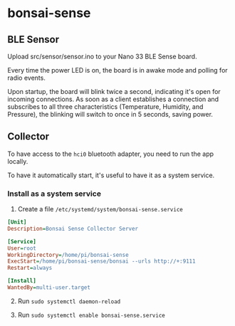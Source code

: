 # bonsai-sense

## BLE Sensor

Upload src/sensor/sensor.ino to your Nano 33 BLE Sense board. 

Every time the power LED is on, the board is in awake mode and polling for radio
events.

Upon startup, the board will blink twice a second, indicating it's open for 
incoming connections. As soon as a client establishes a connection and 
subscribes to all three characteristics (Temperature, Humidity, and Pressure),
the blinking will switch to once in 5 seconds, saving power.

## Collector

To have access to the `hci0` bluetooth adapter, you need to run the app locally.

To have it automatically start, it's useful to have it as a system service.

### Install as a system service

1. Create a file `/etc/systemd/system/bonsai-sense.service`

```ini
[Unit]
Description=Bonsai Sense Collector Server

[Service]
User=root
WorkingDirectory=/home/pi/bonsai-sense
ExecStart=/home/pi/bonsai-sense/bonsai --urls http://+:9111
Restart=always

[Install]
WantedBy=multi-user.target
```

2. Run `sudo systemctl daemon-reload`

3. Run `sudo systemctl enable bonsai-sense.service`
